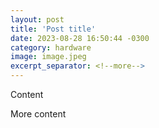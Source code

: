 ```yaml
---
layout: post
title: 'Post title'
date: 2023-08-28 16:50:44 -0300
category: hardware
image: image.jpeg
excerpt_separator: <!--more-->
---
```


<p>Content</p>

<!--more-->

<p>More content</p>
